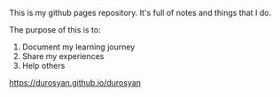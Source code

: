 This is my github pages repository. It's full of notes and things that I do.

The purpose of this is to:

1. Document my learning journey
2. Share my experiences
3. Help others

https://durosyan.github.io/durosyan